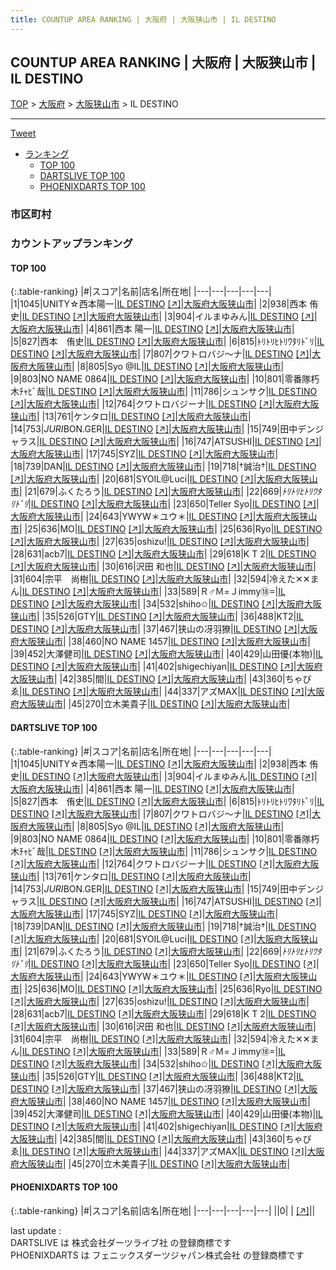 ```yaml
---
title: COUNTUP AREA RANKING | 大阪府 | 大阪狭山市 | IL DESTINO
---
```

## COUNTUP AREA RANKING | 大阪府 | 大阪狭山市 | IL DESTINO

[TOP](/darts/rank/) > [大阪府](/darts/rank/大阪府/) > [大阪狭山市](/darts/rank/大阪府/大阪狭山市/) > IL DESTINO

___

<a href="https://twitter.com/share?ref_src=twsrc%5Etfw" data-text="COUNTUP AREA RANKING | 大阪府大阪狭山市IL DESTINO" class="twitter-share-button" data-hashtags="DARTSLIVE,PHOENIXDARTS,darts,ダーツ" data-show-count="false">Tweet</a>

* [ランキング](#カウントアップランキング)
    * [TOP 100](#top-100)
    * [DARTSLIVE TOP 100](#dartslive-top-100)
    * [PHOENIXDARTS TOP 100](#phoenixdarts-top-100)

### 市区町村

<ul>

</ul>

### カウントアップランキング

#### TOP 100



{:.table-ranking}
|#|スコア|名前|店名|所在地|
|---|---|---|---|---|
|1|1045|<span class="rank-name-dl">UNITY☆西本陽一</span>|<a href="/darts/rank/shops/71bbcc684cadb9e00d9b047a20a7ba1e.html">IL DESTINO</a> <a href="https://search.dartslive.com/jp/shop/71bbcc684cadb9e00d9b047a20a7ba1e">[↗]</a>|<a href="/darts/rank/大阪府/大阪狭山市">大阪府大阪狭山市</a>|
|2|938|<span class="rank-name-dl">西本 侑史</span>|<a href="/darts/rank/shops/71bbcc684cadb9e00d9b047a20a7ba1e.html">IL DESTINO</a> <a href="https://search.dartslive.com/jp/shop/71bbcc684cadb9e00d9b047a20a7ba1e">[↗]</a>|<a href="/darts/rank/大阪府/大阪狭山市">大阪府大阪狭山市</a>|
|3|904|<span class="rank-name-dl">イルまゆみん</span>|<a href="/darts/rank/shops/71bbcc684cadb9e00d9b047a20a7ba1e.html">IL DESTINO</a> <a href="https://search.dartslive.com/jp/shop/71bbcc684cadb9e00d9b047a20a7ba1e">[↗]</a>|<a href="/darts/rank/大阪府/大阪狭山市">大阪府大阪狭山市</a>|
|4|861|<span class="rank-name-dl">西本 陽一</span>|<a href="/darts/rank/shops/71bbcc684cadb9e00d9b047a20a7ba1e.html">IL DESTINO</a> <a href="https://search.dartslive.com/jp/shop/71bbcc684cadb9e00d9b047a20a7ba1e">[↗]</a>|<a href="/darts/rank/大阪府/大阪狭山市">大阪府大阪狭山市</a>|
|5|827|<span class="rank-name-dl">西本　侑史</span>|<a href="/darts/rank/shops/71bbcc684cadb9e00d9b047a20a7ba1e.html">IL DESTINO</a> <a href="https://search.dartslive.com/jp/shop/71bbcc684cadb9e00d9b047a20a7ba1e">[↗]</a>|<a href="/darts/rank/大阪府/大阪狭山市">大阪府大阪狭山市</a>|
|6|815|<span class="rank-name-dl">ﾄﾘﾄﾘﾋﾄﾘﾜﾀﾘﾄﾞﾘ</span>|<a href="/darts/rank/shops/71bbcc684cadb9e00d9b047a20a7ba1e.html">IL DESTINO</a> <a href="https://search.dartslive.com/jp/shop/71bbcc684cadb9e00d9b047a20a7ba1e">[↗]</a>|<a href="/darts/rank/大阪府/大阪狭山市">大阪府大阪狭山市</a>|
|7|807|<span class="rank-name-dl">クワトロバジ～ナ</span>|<a href="/darts/rank/shops/71bbcc684cadb9e00d9b047a20a7ba1e.html">IL DESTINO</a> <a href="https://search.dartslive.com/jp/shop/71bbcc684cadb9e00d9b047a20a7ba1e">[↗]</a>|<a href="/darts/rank/大阪府/大阪狭山市">大阪府大阪狭山市</a>|
|8|805|<span class="rank-name-dl">Syo @IL</span>|<a href="/darts/rank/shops/71bbcc684cadb9e00d9b047a20a7ba1e.html">IL DESTINO</a> <a href="https://search.dartslive.com/jp/shop/71bbcc684cadb9e00d9b047a20a7ba1e">[↗]</a>|<a href="/darts/rank/大阪府/大阪狭山市">大阪府大阪狭山市</a>|
|9|803|<span class="rank-name-dl">NO NAME 0864</span>|<a href="/darts/rank/shops/71bbcc684cadb9e00d9b047a20a7ba1e.html">IL DESTINO</a> <a href="https://search.dartslive.com/jp/shop/71bbcc684cadb9e00d9b047a20a7ba1e">[↗]</a>|<a href="/darts/rank/大阪府/大阪狭山市">大阪府大阪狭山市</a>|
|10|801|<span class="rank-name-dl">零番隊朽木ﾁｬﾋﾞ哉</span>|<a href="/darts/rank/shops/71bbcc684cadb9e00d9b047a20a7ba1e.html">IL DESTINO</a> <a href="https://search.dartslive.com/jp/shop/71bbcc684cadb9e00d9b047a20a7ba1e">[↗]</a>|<a href="/darts/rank/大阪府/大阪狭山市">大阪府大阪狭山市</a>|
|11|786|<span class="rank-name-dl">シュンサク</span>|<a href="/darts/rank/shops/71bbcc684cadb9e00d9b047a20a7ba1e.html">IL DESTINO</a> <a href="https://search.dartslive.com/jp/shop/71bbcc684cadb9e00d9b047a20a7ba1e">[↗]</a>|<a href="/darts/rank/大阪府/大阪狭山市">大阪府大阪狭山市</a>|
|12|764|<span class="rank-name-dl">クワトロバジーナ</span>|<a href="/darts/rank/shops/71bbcc684cadb9e00d9b047a20a7ba1e.html">IL DESTINO</a> <a href="https://search.dartslive.com/jp/shop/71bbcc684cadb9e00d9b047a20a7ba1e">[↗]</a>|<a href="/darts/rank/大阪府/大阪狭山市">大阪府大阪狭山市</a>|
|13|761|<span class="rank-name-dl">ケンタロ</span>|<a href="/darts/rank/shops/71bbcc684cadb9e00d9b047a20a7ba1e.html">IL DESTINO</a> <a href="https://search.dartslive.com/jp/shop/71bbcc684cadb9e00d9b047a20a7ba1e">[↗]</a>|<a href="/darts/rank/大阪府/大阪狭山市">大阪府大阪狭山市</a>|
|14|753|<span class="rank-name-dl">*JURI*BON.GER</span>|<a href="/darts/rank/shops/71bbcc684cadb9e00d9b047a20a7ba1e.html">IL DESTINO</a> <a href="https://search.dartslive.com/jp/shop/71bbcc684cadb9e00d9b047a20a7ba1e">[↗]</a>|<a href="/darts/rank/大阪府/大阪狭山市">大阪府大阪狭山市</a>|
|15|749|<span class="rank-name-dl">田中デンジャラス</span>|<a href="/darts/rank/shops/71bbcc684cadb9e00d9b047a20a7ba1e.html">IL DESTINO</a> <a href="https://search.dartslive.com/jp/shop/71bbcc684cadb9e00d9b047a20a7ba1e">[↗]</a>|<a href="/darts/rank/大阪府/大阪狭山市">大阪府大阪狭山市</a>|
|16|747|<span class="rank-name-dl">ATSUSHI</span>|<a href="/darts/rank/shops/71bbcc684cadb9e00d9b047a20a7ba1e.html">IL DESTINO</a> <a href="https://search.dartslive.com/jp/shop/71bbcc684cadb9e00d9b047a20a7ba1e">[↗]</a>|<a href="/darts/rank/大阪府/大阪狭山市">大阪府大阪狭山市</a>|
|17|745|<span class="rank-name-dl">SYZ</span>|<a href="/darts/rank/shops/71bbcc684cadb9e00d9b047a20a7ba1e.html">IL DESTINO</a> <a href="https://search.dartslive.com/jp/shop/71bbcc684cadb9e00d9b047a20a7ba1e">[↗]</a>|<a href="/darts/rank/大阪府/大阪狭山市">大阪府大阪狭山市</a>|
|18|739|<span class="rank-name-dl">DAN</span>|<a href="/darts/rank/shops/71bbcc684cadb9e00d9b047a20a7ba1e.html">IL DESTINO</a> <a href="https://search.dartslive.com/jp/shop/71bbcc684cadb9e00d9b047a20a7ba1e">[↗]</a>|<a href="/darts/rank/大阪府/大阪狭山市">大阪府大阪狭山市</a>|
|19|718|<span class="rank-name-dl">†誠治†</span>|<a href="/darts/rank/shops/71bbcc684cadb9e00d9b047a20a7ba1e.html">IL DESTINO</a> <a href="https://search.dartslive.com/jp/shop/71bbcc684cadb9e00d9b047a20a7ba1e">[↗]</a>|<a href="/darts/rank/大阪府/大阪狭山市">大阪府大阪狭山市</a>|
|20|681|<span class="rank-name-dl">SYOIL@Luci</span>|<a href="/darts/rank/shops/71bbcc684cadb9e00d9b047a20a7ba1e.html">IL DESTINO</a> <a href="https://search.dartslive.com/jp/shop/71bbcc684cadb9e00d9b047a20a7ba1e">[↗]</a>|<a href="/darts/rank/大阪府/大阪狭山市">大阪府大阪狭山市</a>|
|21|679|<span class="rank-name-dl">ふくたろう</span>|<a href="/darts/rank/shops/71bbcc684cadb9e00d9b047a20a7ba1e.html">IL DESTINO</a> <a href="https://search.dartslive.com/jp/shop/71bbcc684cadb9e00d9b047a20a7ba1e">[↗]</a>|<a href="/darts/rank/大阪府/大阪狭山市">大阪府大阪狭山市</a>|
|22|669|<span class="rank-name-dl">*ﾄﾘﾄﾘﾋﾄﾘﾜﾀﾘﾄﾞﾘ*</span>|<a href="/darts/rank/shops/71bbcc684cadb9e00d9b047a20a7ba1e.html">IL DESTINO</a> <a href="https://search.dartslive.com/jp/shop/71bbcc684cadb9e00d9b047a20a7ba1e">[↗]</a>|<a href="/darts/rank/大阪府/大阪狭山市">大阪府大阪狭山市</a>|
|23|650|<span class="rank-name-dl">Teller Syo</span>|<a href="/darts/rank/shops/71bbcc684cadb9e00d9b047a20a7ba1e.html">IL DESTINO</a> <a href="https://search.dartslive.com/jp/shop/71bbcc684cadb9e00d9b047a20a7ba1e">[↗]</a>|<a href="/darts/rank/大阪府/大阪狭山市">大阪府大阪狭山市</a>|
|24|643|<span class="rank-name-dl">YWYW＊ユウ＊</span>|<a href="/darts/rank/shops/71bbcc684cadb9e00d9b047a20a7ba1e.html">IL DESTINO</a> <a href="https://search.dartslive.com/jp/shop/71bbcc684cadb9e00d9b047a20a7ba1e">[↗]</a>|<a href="/darts/rank/大阪府/大阪狭山市">大阪府大阪狭山市</a>|
|25|636|<span class="rank-name-dl">MO</span>|<a href="/darts/rank/shops/71bbcc684cadb9e00d9b047a20a7ba1e.html">IL DESTINO</a> <a href="https://search.dartslive.com/jp/shop/71bbcc684cadb9e00d9b047a20a7ba1e">[↗]</a>|<a href="/darts/rank/大阪府/大阪狭山市">大阪府大阪狭山市</a>|
|25|636|<span class="rank-name-dl">Ryo</span>|<a href="/darts/rank/shops/71bbcc684cadb9e00d9b047a20a7ba1e.html">IL DESTINO</a> <a href="https://search.dartslive.com/jp/shop/71bbcc684cadb9e00d9b047a20a7ba1e">[↗]</a>|<a href="/darts/rank/大阪府/大阪狭山市">大阪府大阪狭山市</a>|
|27|635|<span class="rank-name-dl">oshizu!</span>|<a href="/darts/rank/shops/71bbcc684cadb9e00d9b047a20a7ba1e.html">IL DESTINO</a> <a href="https://search.dartslive.com/jp/shop/71bbcc684cadb9e00d9b047a20a7ba1e">[↗]</a>|<a href="/darts/rank/大阪府/大阪狭山市">大阪府大阪狭山市</a>|
|28|631|<span class="rank-name-dl">acb7</span>|<a href="/darts/rank/shops/71bbcc684cadb9e00d9b047a20a7ba1e.html">IL DESTINO</a> <a href="https://search.dartslive.com/jp/shop/71bbcc684cadb9e00d9b047a20a7ba1e">[↗]</a>|<a href="/darts/rank/大阪府/大阪狭山市">大阪府大阪狭山市</a>|
|29|618|<span class="rank-name-dl">K T 2</span>|<a href="/darts/rank/shops/71bbcc684cadb9e00d9b047a20a7ba1e.html">IL DESTINO</a> <a href="https://search.dartslive.com/jp/shop/71bbcc684cadb9e00d9b047a20a7ba1e">[↗]</a>|<a href="/darts/rank/大阪府/大阪狭山市">大阪府大阪狭山市</a>|
|30|616|<span class="rank-name-dl">沢田 和也</span>|<a href="/darts/rank/shops/71bbcc684cadb9e00d9b047a20a7ba1e.html">IL DESTINO</a> <a href="https://search.dartslive.com/jp/shop/71bbcc684cadb9e00d9b047a20a7ba1e">[↗]</a>|<a href="/darts/rank/大阪府/大阪狭山市">大阪府大阪狭山市</a>|
|31|604|<span class="rank-name-dl">宗平　尚樹</span>|<a href="/darts/rank/shops/71bbcc684cadb9e00d9b047a20a7ba1e.html">IL DESTINO</a> <a href="https://search.dartslive.com/jp/shop/71bbcc684cadb9e00d9b047a20a7ba1e">[↗]</a>|<a href="/darts/rank/大阪府/大阪狭山市">大阪府大阪狭山市</a>|
|32|594|<span class="rank-name-dl">冷えた✕✕まん</span>|<a href="/darts/rank/shops/71bbcc684cadb9e00d9b047a20a7ba1e.html">IL DESTINO</a> <a href="https://search.dartslive.com/jp/shop/71bbcc684cadb9e00d9b047a20a7ba1e">[↗]</a>|<a href="/darts/rank/大阪府/大阪狭山市">大阪府大阪狭山市</a>|
|33|589|<span class="rank-name-dl">Ｒ♂Ｍ=Ｊimmy⑱=</span>|<a href="/darts/rank/shops/71bbcc684cadb9e00d9b047a20a7ba1e.html">IL DESTINO</a> <a href="https://search.dartslive.com/jp/shop/71bbcc684cadb9e00d9b047a20a7ba1e">[↗]</a>|<a href="/darts/rank/大阪府/大阪狭山市">大阪府大阪狭山市</a>|
|34|532|<span class="rank-name-dl">shiho✩</span>|<a href="/darts/rank/shops/71bbcc684cadb9e00d9b047a20a7ba1e.html">IL DESTINO</a> <a href="https://search.dartslive.com/jp/shop/71bbcc684cadb9e00d9b047a20a7ba1e">[↗]</a>|<a href="/darts/rank/大阪府/大阪狭山市">大阪府大阪狭山市</a>|
|35|526|<span class="rank-name-dl">GTY</span>|<a href="/darts/rank/shops/71bbcc684cadb9e00d9b047a20a7ba1e.html">IL DESTINO</a> <a href="https://search.dartslive.com/jp/shop/71bbcc684cadb9e00d9b047a20a7ba1e">[↗]</a>|<a href="/darts/rank/大阪府/大阪狭山市">大阪府大阪狭山市</a>|
|36|488|<span class="rank-name-dl">KT2</span>|<a href="/darts/rank/shops/71bbcc684cadb9e00d9b047a20a7ba1e.html">IL DESTINO</a> <a href="https://search.dartslive.com/jp/shop/71bbcc684cadb9e00d9b047a20a7ba1e">[↗]</a>|<a href="/darts/rank/大阪府/大阪狭山市">大阪府大阪狭山市</a>|
|37|467|<span class="rank-name-dl">狭山の冴羽獠</span>|<a href="/darts/rank/shops/71bbcc684cadb9e00d9b047a20a7ba1e.html">IL DESTINO</a> <a href="https://search.dartslive.com/jp/shop/71bbcc684cadb9e00d9b047a20a7ba1e">[↗]</a>|<a href="/darts/rank/大阪府/大阪狭山市">大阪府大阪狭山市</a>|
|38|460|<span class="rank-name-dl">NO NAME 1457</span>|<a href="/darts/rank/shops/71bbcc684cadb9e00d9b047a20a7ba1e.html">IL DESTINO</a> <a href="https://search.dartslive.com/jp/shop/71bbcc684cadb9e00d9b047a20a7ba1e">[↗]</a>|<a href="/darts/rank/大阪府/大阪狭山市">大阪府大阪狭山市</a>|
|39|452|<span class="rank-name-dl">大澤健司</span>|<a href="/darts/rank/shops/71bbcc684cadb9e00d9b047a20a7ba1e.html">IL DESTINO</a> <a href="https://search.dartslive.com/jp/shop/71bbcc684cadb9e00d9b047a20a7ba1e">[↗]</a>|<a href="/darts/rank/大阪府/大阪狭山市">大阪府大阪狭山市</a>|
|40|429|<span class="rank-name-dl">山田優(本物)</span>|<a href="/darts/rank/shops/71bbcc684cadb9e00d9b047a20a7ba1e.html">IL DESTINO</a> <a href="https://search.dartslive.com/jp/shop/71bbcc684cadb9e00d9b047a20a7ba1e">[↗]</a>|<a href="/darts/rank/大阪府/大阪狭山市">大阪府大阪狭山市</a>|
|41|402|<span class="rank-name-dl">shigechiyan</span>|<a href="/darts/rank/shops/71bbcc684cadb9e00d9b047a20a7ba1e.html">IL DESTINO</a> <a href="https://search.dartslive.com/jp/shop/71bbcc684cadb9e00d9b047a20a7ba1e">[↗]</a>|<a href="/darts/rank/大阪府/大阪狭山市">大阪府大阪狭山市</a>|
|42|385|<span class="rank-name-dl">間</span>|<a href="/darts/rank/shops/71bbcc684cadb9e00d9b047a20a7ba1e.html">IL DESTINO</a> <a href="https://search.dartslive.com/jp/shop/71bbcc684cadb9e00d9b047a20a7ba1e">[↗]</a>|<a href="/darts/rank/大阪府/大阪狭山市">大阪府大阪狭山市</a>|
|43|360|<span class="rank-name-dl">ちゃびゑ</span>|<a href="/darts/rank/shops/71bbcc684cadb9e00d9b047a20a7ba1e.html">IL DESTINO</a> <a href="https://search.dartslive.com/jp/shop/71bbcc684cadb9e00d9b047a20a7ba1e">[↗]</a>|<a href="/darts/rank/大阪府/大阪狭山市">大阪府大阪狭山市</a>|
|44|337|<span class="rank-name-dl">アズMAX</span>|<a href="/darts/rank/shops/71bbcc684cadb9e00d9b047a20a7ba1e.html">IL DESTINO</a> <a href="https://search.dartslive.com/jp/shop/71bbcc684cadb9e00d9b047a20a7ba1e">[↗]</a>|<a href="/darts/rank/大阪府/大阪狭山市">大阪府大阪狭山市</a>|
|45|270|<span class="rank-name-dl">立木美貴子</span>|<a href="/darts/rank/shops/71bbcc684cadb9e00d9b047a20a7ba1e.html">IL DESTINO</a> <a href="https://search.dartslive.com/jp/shop/71bbcc684cadb9e00d9b047a20a7ba1e">[↗]</a>|<a href="/darts/rank/大阪府/大阪狭山市">大阪府大阪狭山市</a>|


#### DARTSLIVE TOP 100



{:.table-ranking}
|#|スコア|名前|店名|所在地|
|---|---|---|---|---|
|1|1045|<span class="rank-name-dl">UNITY☆西本陽一</span>|<a href="/darts/rank/shops/71bbcc684cadb9e00d9b047a20a7ba1e.html">IL DESTINO</a> <a href="https://search.dartslive.com/jp/shop/71bbcc684cadb9e00d9b047a20a7ba1e">[↗]</a>|<a href="/darts/rank/大阪府/大阪狭山市">大阪府大阪狭山市</a>|
|2|938|<span class="rank-name-dl">西本 侑史</span>|<a href="/darts/rank/shops/71bbcc684cadb9e00d9b047a20a7ba1e.html">IL DESTINO</a> <a href="https://search.dartslive.com/jp/shop/71bbcc684cadb9e00d9b047a20a7ba1e">[↗]</a>|<a href="/darts/rank/大阪府/大阪狭山市">大阪府大阪狭山市</a>|
|3|904|<span class="rank-name-dl">イルまゆみん</span>|<a href="/darts/rank/shops/71bbcc684cadb9e00d9b047a20a7ba1e.html">IL DESTINO</a> <a href="https://search.dartslive.com/jp/shop/71bbcc684cadb9e00d9b047a20a7ba1e">[↗]</a>|<a href="/darts/rank/大阪府/大阪狭山市">大阪府大阪狭山市</a>|
|4|861|<span class="rank-name-dl">西本 陽一</span>|<a href="/darts/rank/shops/71bbcc684cadb9e00d9b047a20a7ba1e.html">IL DESTINO</a> <a href="https://search.dartslive.com/jp/shop/71bbcc684cadb9e00d9b047a20a7ba1e">[↗]</a>|<a href="/darts/rank/大阪府/大阪狭山市">大阪府大阪狭山市</a>|
|5|827|<span class="rank-name-dl">西本　侑史</span>|<a href="/darts/rank/shops/71bbcc684cadb9e00d9b047a20a7ba1e.html">IL DESTINO</a> <a href="https://search.dartslive.com/jp/shop/71bbcc684cadb9e00d9b047a20a7ba1e">[↗]</a>|<a href="/darts/rank/大阪府/大阪狭山市">大阪府大阪狭山市</a>|
|6|815|<span class="rank-name-dl">ﾄﾘﾄﾘﾋﾄﾘﾜﾀﾘﾄﾞﾘ</span>|<a href="/darts/rank/shops/71bbcc684cadb9e00d9b047a20a7ba1e.html">IL DESTINO</a> <a href="https://search.dartslive.com/jp/shop/71bbcc684cadb9e00d9b047a20a7ba1e">[↗]</a>|<a href="/darts/rank/大阪府/大阪狭山市">大阪府大阪狭山市</a>|
|7|807|<span class="rank-name-dl">クワトロバジ～ナ</span>|<a href="/darts/rank/shops/71bbcc684cadb9e00d9b047a20a7ba1e.html">IL DESTINO</a> <a href="https://search.dartslive.com/jp/shop/71bbcc684cadb9e00d9b047a20a7ba1e">[↗]</a>|<a href="/darts/rank/大阪府/大阪狭山市">大阪府大阪狭山市</a>|
|8|805|<span class="rank-name-dl">Syo @IL</span>|<a href="/darts/rank/shops/71bbcc684cadb9e00d9b047a20a7ba1e.html">IL DESTINO</a> <a href="https://search.dartslive.com/jp/shop/71bbcc684cadb9e00d9b047a20a7ba1e">[↗]</a>|<a href="/darts/rank/大阪府/大阪狭山市">大阪府大阪狭山市</a>|
|9|803|<span class="rank-name-dl">NO NAME 0864</span>|<a href="/darts/rank/shops/71bbcc684cadb9e00d9b047a20a7ba1e.html">IL DESTINO</a> <a href="https://search.dartslive.com/jp/shop/71bbcc684cadb9e00d9b047a20a7ba1e">[↗]</a>|<a href="/darts/rank/大阪府/大阪狭山市">大阪府大阪狭山市</a>|
|10|801|<span class="rank-name-dl">零番隊朽木ﾁｬﾋﾞ哉</span>|<a href="/darts/rank/shops/71bbcc684cadb9e00d9b047a20a7ba1e.html">IL DESTINO</a> <a href="https://search.dartslive.com/jp/shop/71bbcc684cadb9e00d9b047a20a7ba1e">[↗]</a>|<a href="/darts/rank/大阪府/大阪狭山市">大阪府大阪狭山市</a>|
|11|786|<span class="rank-name-dl">シュンサク</span>|<a href="/darts/rank/shops/71bbcc684cadb9e00d9b047a20a7ba1e.html">IL DESTINO</a> <a href="https://search.dartslive.com/jp/shop/71bbcc684cadb9e00d9b047a20a7ba1e">[↗]</a>|<a href="/darts/rank/大阪府/大阪狭山市">大阪府大阪狭山市</a>|
|12|764|<span class="rank-name-dl">クワトロバジーナ</span>|<a href="/darts/rank/shops/71bbcc684cadb9e00d9b047a20a7ba1e.html">IL DESTINO</a> <a href="https://search.dartslive.com/jp/shop/71bbcc684cadb9e00d9b047a20a7ba1e">[↗]</a>|<a href="/darts/rank/大阪府/大阪狭山市">大阪府大阪狭山市</a>|
|13|761|<span class="rank-name-dl">ケンタロ</span>|<a href="/darts/rank/shops/71bbcc684cadb9e00d9b047a20a7ba1e.html">IL DESTINO</a> <a href="https://search.dartslive.com/jp/shop/71bbcc684cadb9e00d9b047a20a7ba1e">[↗]</a>|<a href="/darts/rank/大阪府/大阪狭山市">大阪府大阪狭山市</a>|
|14|753|<span class="rank-name-dl">*JURI*BON.GER</span>|<a href="/darts/rank/shops/71bbcc684cadb9e00d9b047a20a7ba1e.html">IL DESTINO</a> <a href="https://search.dartslive.com/jp/shop/71bbcc684cadb9e00d9b047a20a7ba1e">[↗]</a>|<a href="/darts/rank/大阪府/大阪狭山市">大阪府大阪狭山市</a>|
|15|749|<span class="rank-name-dl">田中デンジャラス</span>|<a href="/darts/rank/shops/71bbcc684cadb9e00d9b047a20a7ba1e.html">IL DESTINO</a> <a href="https://search.dartslive.com/jp/shop/71bbcc684cadb9e00d9b047a20a7ba1e">[↗]</a>|<a href="/darts/rank/大阪府/大阪狭山市">大阪府大阪狭山市</a>|
|16|747|<span class="rank-name-dl">ATSUSHI</span>|<a href="/darts/rank/shops/71bbcc684cadb9e00d9b047a20a7ba1e.html">IL DESTINO</a> <a href="https://search.dartslive.com/jp/shop/71bbcc684cadb9e00d9b047a20a7ba1e">[↗]</a>|<a href="/darts/rank/大阪府/大阪狭山市">大阪府大阪狭山市</a>|
|17|745|<span class="rank-name-dl">SYZ</span>|<a href="/darts/rank/shops/71bbcc684cadb9e00d9b047a20a7ba1e.html">IL DESTINO</a> <a href="https://search.dartslive.com/jp/shop/71bbcc684cadb9e00d9b047a20a7ba1e">[↗]</a>|<a href="/darts/rank/大阪府/大阪狭山市">大阪府大阪狭山市</a>|
|18|739|<span class="rank-name-dl">DAN</span>|<a href="/darts/rank/shops/71bbcc684cadb9e00d9b047a20a7ba1e.html">IL DESTINO</a> <a href="https://search.dartslive.com/jp/shop/71bbcc684cadb9e00d9b047a20a7ba1e">[↗]</a>|<a href="/darts/rank/大阪府/大阪狭山市">大阪府大阪狭山市</a>|
|19|718|<span class="rank-name-dl">†誠治†</span>|<a href="/darts/rank/shops/71bbcc684cadb9e00d9b047a20a7ba1e.html">IL DESTINO</a> <a href="https://search.dartslive.com/jp/shop/71bbcc684cadb9e00d9b047a20a7ba1e">[↗]</a>|<a href="/darts/rank/大阪府/大阪狭山市">大阪府大阪狭山市</a>|
|20|681|<span class="rank-name-dl">SYOIL@Luci</span>|<a href="/darts/rank/shops/71bbcc684cadb9e00d9b047a20a7ba1e.html">IL DESTINO</a> <a href="https://search.dartslive.com/jp/shop/71bbcc684cadb9e00d9b047a20a7ba1e">[↗]</a>|<a href="/darts/rank/大阪府/大阪狭山市">大阪府大阪狭山市</a>|
|21|679|<span class="rank-name-dl">ふくたろう</span>|<a href="/darts/rank/shops/71bbcc684cadb9e00d9b047a20a7ba1e.html">IL DESTINO</a> <a href="https://search.dartslive.com/jp/shop/71bbcc684cadb9e00d9b047a20a7ba1e">[↗]</a>|<a href="/darts/rank/大阪府/大阪狭山市">大阪府大阪狭山市</a>|
|22|669|<span class="rank-name-dl">*ﾄﾘﾄﾘﾋﾄﾘﾜﾀﾘﾄﾞﾘ*</span>|<a href="/darts/rank/shops/71bbcc684cadb9e00d9b047a20a7ba1e.html">IL DESTINO</a> <a href="https://search.dartslive.com/jp/shop/71bbcc684cadb9e00d9b047a20a7ba1e">[↗]</a>|<a href="/darts/rank/大阪府/大阪狭山市">大阪府大阪狭山市</a>|
|23|650|<span class="rank-name-dl">Teller Syo</span>|<a href="/darts/rank/shops/71bbcc684cadb9e00d9b047a20a7ba1e.html">IL DESTINO</a> <a href="https://search.dartslive.com/jp/shop/71bbcc684cadb9e00d9b047a20a7ba1e">[↗]</a>|<a href="/darts/rank/大阪府/大阪狭山市">大阪府大阪狭山市</a>|
|24|643|<span class="rank-name-dl">YWYW＊ユウ＊</span>|<a href="/darts/rank/shops/71bbcc684cadb9e00d9b047a20a7ba1e.html">IL DESTINO</a> <a href="https://search.dartslive.com/jp/shop/71bbcc684cadb9e00d9b047a20a7ba1e">[↗]</a>|<a href="/darts/rank/大阪府/大阪狭山市">大阪府大阪狭山市</a>|
|25|636|<span class="rank-name-dl">MO</span>|<a href="/darts/rank/shops/71bbcc684cadb9e00d9b047a20a7ba1e.html">IL DESTINO</a> <a href="https://search.dartslive.com/jp/shop/71bbcc684cadb9e00d9b047a20a7ba1e">[↗]</a>|<a href="/darts/rank/大阪府/大阪狭山市">大阪府大阪狭山市</a>|
|25|636|<span class="rank-name-dl">Ryo</span>|<a href="/darts/rank/shops/71bbcc684cadb9e00d9b047a20a7ba1e.html">IL DESTINO</a> <a href="https://search.dartslive.com/jp/shop/71bbcc684cadb9e00d9b047a20a7ba1e">[↗]</a>|<a href="/darts/rank/大阪府/大阪狭山市">大阪府大阪狭山市</a>|
|27|635|<span class="rank-name-dl">oshizu!</span>|<a href="/darts/rank/shops/71bbcc684cadb9e00d9b047a20a7ba1e.html">IL DESTINO</a> <a href="https://search.dartslive.com/jp/shop/71bbcc684cadb9e00d9b047a20a7ba1e">[↗]</a>|<a href="/darts/rank/大阪府/大阪狭山市">大阪府大阪狭山市</a>|
|28|631|<span class="rank-name-dl">acb7</span>|<a href="/darts/rank/shops/71bbcc684cadb9e00d9b047a20a7ba1e.html">IL DESTINO</a> <a href="https://search.dartslive.com/jp/shop/71bbcc684cadb9e00d9b047a20a7ba1e">[↗]</a>|<a href="/darts/rank/大阪府/大阪狭山市">大阪府大阪狭山市</a>|
|29|618|<span class="rank-name-dl">K T 2</span>|<a href="/darts/rank/shops/71bbcc684cadb9e00d9b047a20a7ba1e.html">IL DESTINO</a> <a href="https://search.dartslive.com/jp/shop/71bbcc684cadb9e00d9b047a20a7ba1e">[↗]</a>|<a href="/darts/rank/大阪府/大阪狭山市">大阪府大阪狭山市</a>|
|30|616|<span class="rank-name-dl">沢田 和也</span>|<a href="/darts/rank/shops/71bbcc684cadb9e00d9b047a20a7ba1e.html">IL DESTINO</a> <a href="https://search.dartslive.com/jp/shop/71bbcc684cadb9e00d9b047a20a7ba1e">[↗]</a>|<a href="/darts/rank/大阪府/大阪狭山市">大阪府大阪狭山市</a>|
|31|604|<span class="rank-name-dl">宗平　尚樹</span>|<a href="/darts/rank/shops/71bbcc684cadb9e00d9b047a20a7ba1e.html">IL DESTINO</a> <a href="https://search.dartslive.com/jp/shop/71bbcc684cadb9e00d9b047a20a7ba1e">[↗]</a>|<a href="/darts/rank/大阪府/大阪狭山市">大阪府大阪狭山市</a>|
|32|594|<span class="rank-name-dl">冷えた✕✕まん</span>|<a href="/darts/rank/shops/71bbcc684cadb9e00d9b047a20a7ba1e.html">IL DESTINO</a> <a href="https://search.dartslive.com/jp/shop/71bbcc684cadb9e00d9b047a20a7ba1e">[↗]</a>|<a href="/darts/rank/大阪府/大阪狭山市">大阪府大阪狭山市</a>|
|33|589|<span class="rank-name-dl">Ｒ♂Ｍ=Ｊimmy⑱=</span>|<a href="/darts/rank/shops/71bbcc684cadb9e00d9b047a20a7ba1e.html">IL DESTINO</a> <a href="https://search.dartslive.com/jp/shop/71bbcc684cadb9e00d9b047a20a7ba1e">[↗]</a>|<a href="/darts/rank/大阪府/大阪狭山市">大阪府大阪狭山市</a>|
|34|532|<span class="rank-name-dl">shiho✩</span>|<a href="/darts/rank/shops/71bbcc684cadb9e00d9b047a20a7ba1e.html">IL DESTINO</a> <a href="https://search.dartslive.com/jp/shop/71bbcc684cadb9e00d9b047a20a7ba1e">[↗]</a>|<a href="/darts/rank/大阪府/大阪狭山市">大阪府大阪狭山市</a>|
|35|526|<span class="rank-name-dl">GTY</span>|<a href="/darts/rank/shops/71bbcc684cadb9e00d9b047a20a7ba1e.html">IL DESTINO</a> <a href="https://search.dartslive.com/jp/shop/71bbcc684cadb9e00d9b047a20a7ba1e">[↗]</a>|<a href="/darts/rank/大阪府/大阪狭山市">大阪府大阪狭山市</a>|
|36|488|<span class="rank-name-dl">KT2</span>|<a href="/darts/rank/shops/71bbcc684cadb9e00d9b047a20a7ba1e.html">IL DESTINO</a> <a href="https://search.dartslive.com/jp/shop/71bbcc684cadb9e00d9b047a20a7ba1e">[↗]</a>|<a href="/darts/rank/大阪府/大阪狭山市">大阪府大阪狭山市</a>|
|37|467|<span class="rank-name-dl">狭山の冴羽獠</span>|<a href="/darts/rank/shops/71bbcc684cadb9e00d9b047a20a7ba1e.html">IL DESTINO</a> <a href="https://search.dartslive.com/jp/shop/71bbcc684cadb9e00d9b047a20a7ba1e">[↗]</a>|<a href="/darts/rank/大阪府/大阪狭山市">大阪府大阪狭山市</a>|
|38|460|<span class="rank-name-dl">NO NAME 1457</span>|<a href="/darts/rank/shops/71bbcc684cadb9e00d9b047a20a7ba1e.html">IL DESTINO</a> <a href="https://search.dartslive.com/jp/shop/71bbcc684cadb9e00d9b047a20a7ba1e">[↗]</a>|<a href="/darts/rank/大阪府/大阪狭山市">大阪府大阪狭山市</a>|
|39|452|<span class="rank-name-dl">大澤健司</span>|<a href="/darts/rank/shops/71bbcc684cadb9e00d9b047a20a7ba1e.html">IL DESTINO</a> <a href="https://search.dartslive.com/jp/shop/71bbcc684cadb9e00d9b047a20a7ba1e">[↗]</a>|<a href="/darts/rank/大阪府/大阪狭山市">大阪府大阪狭山市</a>|
|40|429|<span class="rank-name-dl">山田優(本物)</span>|<a href="/darts/rank/shops/71bbcc684cadb9e00d9b047a20a7ba1e.html">IL DESTINO</a> <a href="https://search.dartslive.com/jp/shop/71bbcc684cadb9e00d9b047a20a7ba1e">[↗]</a>|<a href="/darts/rank/大阪府/大阪狭山市">大阪府大阪狭山市</a>|
|41|402|<span class="rank-name-dl">shigechiyan</span>|<a href="/darts/rank/shops/71bbcc684cadb9e00d9b047a20a7ba1e.html">IL DESTINO</a> <a href="https://search.dartslive.com/jp/shop/71bbcc684cadb9e00d9b047a20a7ba1e">[↗]</a>|<a href="/darts/rank/大阪府/大阪狭山市">大阪府大阪狭山市</a>|
|42|385|<span class="rank-name-dl">間</span>|<a href="/darts/rank/shops/71bbcc684cadb9e00d9b047a20a7ba1e.html">IL DESTINO</a> <a href="https://search.dartslive.com/jp/shop/71bbcc684cadb9e00d9b047a20a7ba1e">[↗]</a>|<a href="/darts/rank/大阪府/大阪狭山市">大阪府大阪狭山市</a>|
|43|360|<span class="rank-name-dl">ちゃびゑ</span>|<a href="/darts/rank/shops/71bbcc684cadb9e00d9b047a20a7ba1e.html">IL DESTINO</a> <a href="https://search.dartslive.com/jp/shop/71bbcc684cadb9e00d9b047a20a7ba1e">[↗]</a>|<a href="/darts/rank/大阪府/大阪狭山市">大阪府大阪狭山市</a>|
|44|337|<span class="rank-name-dl">アズMAX</span>|<a href="/darts/rank/shops/71bbcc684cadb9e00d9b047a20a7ba1e.html">IL DESTINO</a> <a href="https://search.dartslive.com/jp/shop/71bbcc684cadb9e00d9b047a20a7ba1e">[↗]</a>|<a href="/darts/rank/大阪府/大阪狭山市">大阪府大阪狭山市</a>|
|45|270|<span class="rank-name-dl">立木美貴子</span>|<a href="/darts/rank/shops/71bbcc684cadb9e00d9b047a20a7ba1e.html">IL DESTINO</a> <a href="https://search.dartslive.com/jp/shop/71bbcc684cadb9e00d9b047a20a7ba1e">[↗]</a>|<a href="/darts/rank/大阪府/大阪狭山市">大阪府大阪狭山市</a>|


#### PHOENIXDARTS TOP 100



{:.table-ranking}
|#|スコア|名前|店名|所在地|
|---|---|---|---|---|
||0|<span class="rank-name-dl"> </span>|<a href="/darts/rank/shops/.html"></a> <a href="">[↗]</a>|<a href="/darts/rank//"></a>|


<div class="footer border-top border-gray-light mt-5 pt-3 text-right text-gray">
    last update : <span style="font-weight: italic" id="foot_last_modified"></span><br />
    DARTSLIVE は 株式会社ダーツライブ社 の登録商標です<br />
    PHOENIXDARTS は フェニックスダーツジャパン株式会社 の登録商標です<br />
</div>

<script src="https://cdnjs.cloudflare.com/ajax/libs/jquery.tablesorter/2.31.3/js/jquery.tablesorter.min.js" integrity="sha512-qzgd5cYSZcosqpzpn7zF2ZId8f/8CHmFKZ8j7mU4OUXTNRd5g+ZHBPsgKEwoqxCtdQvExE5LprwwPAgoicguNg==" crossorigin="anonymous" referrerpolicy="no-referrer"></script>
<link rel="stylesheet" href="https://cdnjs.cloudflare.com/ajax/libs/jquery.tablesorter/2.31.3/css/theme.default.min.css" integrity="sha512-wghhOJkjQX0Lh3NSWvNKeZ0ZpNn+SPVXX1Qyc9OCaogADktxrBiBdKGDoqVUOyhStvMBmJQ8ZdMHiR3wuEq8+w==" crossorigin="anonymous" referrerpolicy="no-referrer" />
<script>
$(function() {
    $(".table-ranking").tablesorter({sortList:[[0, 0]]});
    $("#foot_last_modified").text(formatDate(new Date(document.lastModified), 'yyyy-MM-dd HH:mm:ss'));
});
</script>

<script async src="https://platform.twitter.com/widgets.js" charset="utf-8"></script>